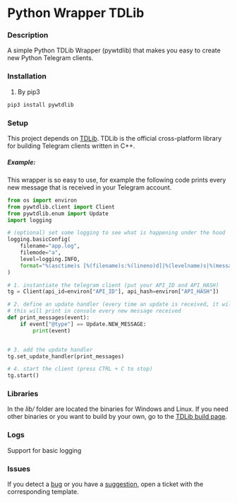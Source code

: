 # Python Wrapper TDLib

### Description

A simple Python TDLib Wrapper (pywtdlib) that makes you easy to create new Python Telegram clients.

### Installation

1. By pip3

```python
pip3 install pywtdlib
```

### Setup

This project depends on [TDLib](https://github.com/tdlib/td). TDLib is the official cross-platform library for building Telegram clients written in C++.

##### Example:

This wrapper is so easy to use, for example the following code prints every new message that is received in your Telegram account.

```python
from os import environ
from pywtdlib.client import Client
from pywtdlib.enum import Update
import logging

# (optional) set some logging to see what is happening under the hood
logging.basicConfig(
    filename="app.log",
    filemode="a",
    level=logging.INFO,
    format="%(asctime)s [%(filename)s:%(lineno)d]|%(levelname)s|%(message)s",
)

# 1. instantiate the telegram client (put your API_ID and API_HASH)
tg = Client(api_id=environ["API_ID"], api_hash=environ["API_HASH"])

# 2. define an update handler (every time an update is received, it will execute it)
# this will print in console every new message received
def print_messages(event):
    if event["@type"] == Update.NEW_MESSAGE:
        print(event)


# 3. add the update handler
tg.set_update_handler(print_messages)

# 4. start the client (press CTRL + C to stop)
tg.start()
```

### Libraries

In the _lib/_ folder are located the binaries for Windows and Linux. If you need other binaries or you want to build by your own, go to the [TDLib build page](https://tdlib.github.io/td/build.html).

### Logs

Support for basic logging

### Issues

If you detect a [bug](.github/ISSUE_TEMPLATE/bug_report.md) or you have a [suggestion](.github/ISSUE_TEMPLATE/feature_request.md), open a ticket with the corresponding template.
